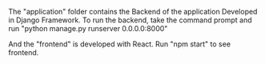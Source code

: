 The "application" folder contains the Backend of the application Developed in Django Framework. To run the backend, take the command prompt and run "python manage.py runserver 0.0.0.0:8000"

And the "frontend" is developed with React. Run "npm start" to see frontend.
